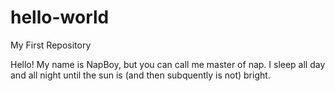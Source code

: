 # hello-world
My First Repository

Hello! My name is NapBoy, but you can call me master of nap. I sleep all day and all night until the sun is (and then subquently is not) bright. 
